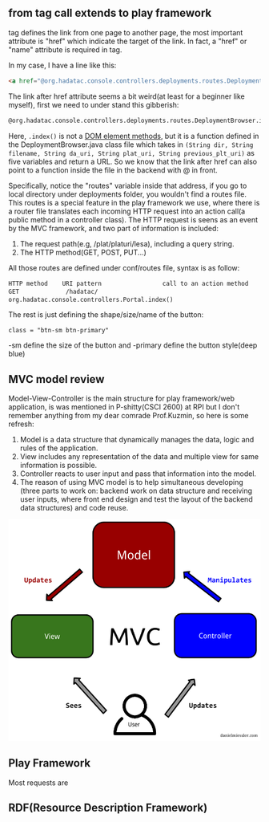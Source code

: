 ## from <a> tag call extends to play framework
<a> tag defines the link from one page to another page, the most important attribute is "href" which indicate the target of the link. In fact, a "href" or "name" attribute is required in <a> tag.

In my case, I have a line like this:
```html
<a href="@org.hadatac.console.controllers.deployments.routes.DeploymentBrowser.index("/", "", "", "", "")" class="btn-sm btn-primary" role="button">Back</a>
```
The link after href attribute seems a bit weird(at least for a beginner like myself), first we need to under stand this gibberish:
```html
@org.hadatac.console.controllers.deployments.routes.DeploymentBrowser.index("/", "", "", "", "")
```
Here, ```.index()``` is not a [DOM element methods][], but it is a function defined in 
the DeploymentBrowser.java class file which takes in ```(String dir, String filename, String da_uri, String plat_uri, String previous_plt_uri)``` as five variables and return a URL. So we know that the link after href can also point to a function inside the file in the backend with @ in front.

Specifically, notice the "routes" variable inside that address, if you go to local directory under deployments folder, you wouldn't find a routes file. This routes is a special feature in the play framework we use, where there is a router file translates each incoming HTTP request into an action call(a public method in a controller class). The HTTP request is seens as an event by the MVC framework, and two part of information is included:

1. The request path(e.g, /plat/platuri/lesa), including a query string.
2. The HTTP method(GET, POST, PUT...)

All those routes are defined under conf/routes file, syntax is as follow:
```
HTTP method    URI pattern                 call to an action method
GET             /hadatac/        org.hadatac.console.controllers.Portal.index()
```
The rest is just defining the shape/size/name of the button:
```html
class = "btn-sm btn-primary"
```
-sm define the size of the button and -primary define the button style(deep blue)

## MVC model review
Model-View-Controller is the main structure for play framework/web application, is was mentioned in P-shitty(CSCI 2600) at RPI but I don't remember anything from my dear comrade Prof.Kuzmin, so here is some refresh:
1. Model is a data structure that dynamically manages the data, logic and rules of the application.
2. View includes any representation of the data and multiple view for same information is possible.
3. Controller reacts to user input and pass that information into the model.
4. The reason of using MVC model is to help simultaneous developing (three parts to work on: backend work on data structure and receiving user inputs, where front end design and test the layout of the backend data structures) and code reuse.

![MVC](/images/MVC.png)

## Play Framework
Most requests are 

## RDF(Resource Description Framework)



[DOM element methods]: https://api.jquery.com/index/